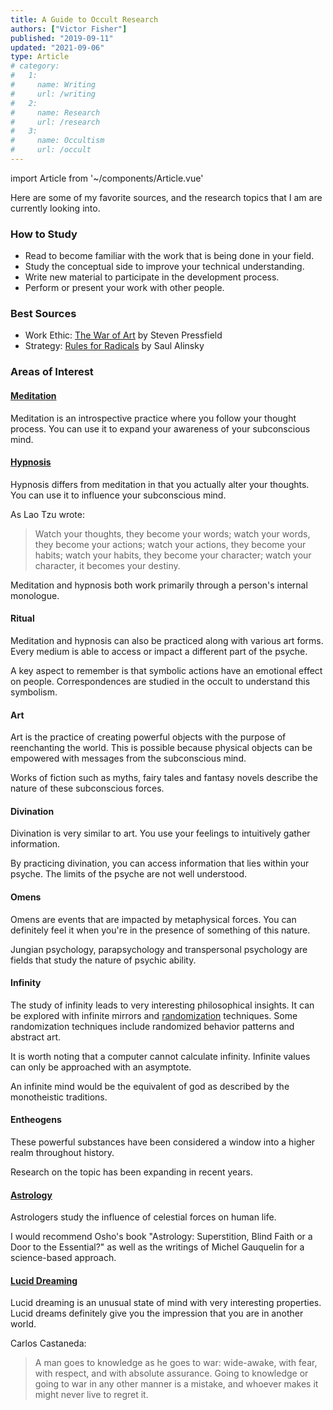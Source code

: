 ```yaml
---
title: A Guide to Occult Research
authors: ["Victor Fisher"]
published: "2019-09-11"
updated: "2021-09-06"
type: Article
# category:
#   1:
#     name: Writing
#     url: /writing
#   2:
#     name: Research
#     url: /research
#   3:
#     name: Occultism
#     url: /occult
---
```


import Article from '~/components/Article.vue'

<Article :articleData="$frontmatter" />

Here are some of my favorite sources, and the research topics that I am are currently looking into.

### How to Study

- Read to become familiar with the work that is being done in your field.
- Study the conceptual side to improve your technical understanding.
- Write new material to participate in the development process.
- Perform or present your work with other people.

### Best Sources

- Work Ethic: [The War of Art](http://www.worldcat.org/oclc/955664049) by Steven Pressfield
- Strategy: [Rules for Radicals](http://www.worldcat.org/oclc/680744744) by Saul Alinsky

<!---
- Art History: [Why Beauty Matters](https://www.youtube.com/watch?v=bHw4MMEnmpc) by Sir Roger Scruton
- Art History: [Beauty and the Restoration of the Sacred](https://www.youtube.com/watch?v=ShjGnEQjoxc) by Sir Roger Scruton
- Spirituality: [The Mysticism of Sound and Music](http://www.worldcat.org/oclc/769033889) by Hazrat Inayat Khan
-->

### Areas of Interest

#### [Meditation](http://www.worldcat.org/oclc/773695994)

Meditation is an introspective practice where you follow your thought process. You can use it to expand your awareness of your subconscious mind.

#### [Hypnosis](http://www.worldcat.org/oclc/1066694401)

Hypnosis differs from meditation in that you actually alter your thoughts. You can use it to influence your subconscious mind.

As Lao Tzu wrote:
> Watch your thoughts, they become your words;
> watch your words, they become your actions;
> watch your actions, they become your habits;
> watch your habits, they become your character;
> watch your character, it becomes your destiny.

Meditation and hypnosis both work primarily through a person's internal monologue.

#### Ritual

Meditation and hypnosis can also be practiced along with various art forms. Every medium is able to access or impact a different part of the psyche.

A key aspect to remember is that symbolic actions have an emotional effect on people. Correspondences are studied in the occult to understand this symbolism.

#### Art

Art is the practice of creating powerful objects with the purpose of reenchanting the world. This is possible because physical objects can be empowered with messages from the subconscious mind.

Works of fiction such as myths, fairy tales and fantasy novels describe the nature of these subconscious forces.

#### Divination

Divination is very similar to art. You use your feelings to intuitively gather information.

By practicing divination, you can access information that lies within your psyche. The limits of the psyche are not well understood.

#### Omens

Omens are events that are impacted by metaphysical forces. You can definitely feel it when you're in the presence of something of this nature.

Jungian psychology, parapsychology and transpersonal psychology are fields that study the nature of psychic ability.

#### Infinity

The study of infinity leads to very interesting philosophical insights. It can be explored with infinite mirrors and [randomization](https://www.random.org/) techniques. Some randomization techniques include randomized behavior patterns and abstract art.

It is worth noting that a computer cannot calculate infinity. Infinite values can only be approached with an asymptote.

An infinite mind would be the equivalent of god as described by the monotheistic traditions.

#### Entheogens

These powerful substances have been considered a window into a higher realm throughout history.

Research on the topic has been expanding in recent years.

#### [Astrology](http://www.worldcat.org/oclc/954128880)

Astrologers study the influence of celestial forces on human life.

I would recommend Osho's book "Astrology: Superstition, Blind Faith or a Door to the Essential?" as well as the writings of Michel Gauquelin for a science-based approach.

#### [Lucid Dreaming](http://www.worldcat.org/oclc/993816515)

Lucid dreaming is an unusual state of mind with very interesting properties. Lucid dreams definitely give you the impression that you are in another world.

Carlos Castaneda:
> A man goes to knowledge as he goes to war: wide-awake, with fear, with respect, and with absolute assurance. Going to knowledge or going to war in any other manner is a mistake, and whoever makes it might never live to regret it.
